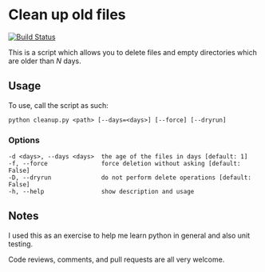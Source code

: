 # Clean up old files

[![Build Status](https://travis-ci.org/0xSEC/CleanUpOldFiles.svg?branch=master)](https://travis-ci.org/0xSEC/CleanUpOldFiles)

This is a script which allows you to delete files and empty directories which are older than *N* days.

## Usage

To use, call the script as such:

    python cleanup.py <path> [--days=<days>] [--force] [--dryrun]

### Options

    -d <days>, --days <days>  the age of the files in days [default: 1]
    -f, --force               force deletion without asking [default: False]
    -D, --dryrun              do not perform delete operations [default: False]
    -h, --help                show description and usage

## Notes

I used this as an exercise to help me learn python in general and also unit testing.

Code reviews, comments, and pull requests are all very welcome.
